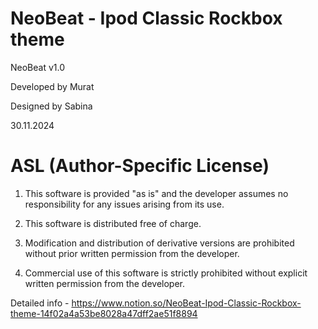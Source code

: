 # NeoBeat - Ipod Classic Rockbox theme

NeoBeat v1.0

Developed by Murat

Designed by Sabina

30.11.2024

# ASL (Author-Specific License)

1. This software is provided "as is" 
  and the developer assumes no responsibility for any issues arising from its use.

2. This software is distributed free of charge.

3. Modification and distribution of derivative versions are prohibited 
   without prior written permission from the developer.
 
4. Commercial use of this software is strictly prohibited 
   without explicit written permission from the developer.


Detailed info - https://www.notion.so/NeoBeat-Ipod-Classic-Rockbox-theme-14f02a4a53be8028a47dff2ae51f8894

